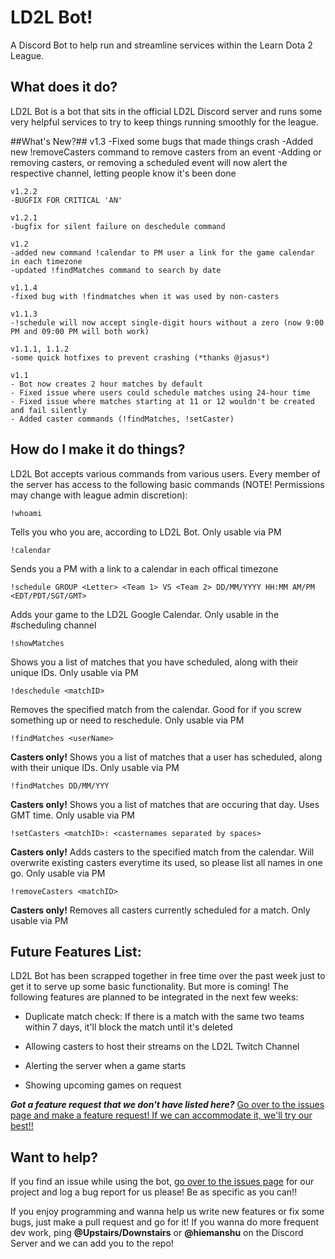 # LD2L Bot!
A Discord Bot to help run and streamline services within the Learn Dota 2 League. 


## What does it do? ##
LD2L Bot is a bot that sits in the official LD2L Discord server and runs some very helpful services to try to keep things running smoothly for the league.

##What's New?##
	v1.3
	-Fixed some bugs that made things crash
	-Added new !removeCasters command to remove casters from an event
	-Adding or removing casters, or removing a scheduled event will now alert the respective channel, letting people know it's been done

	v1.2.2
	-BUGFIX FOR CRITICAL 'AN'

	v1.2.1
	-bugfix for silent failure on deschedule command

	v1.2
	-added new command !calendar to PM user a link for the game calendar in each timezone
	-updated !findMatches command to search by date

    v1.1.4
    -fixed bug with !findmatches when it was used by non-casters
    
	v1.1.3
	-!schedule will now accept single-digit hours without a zero (now 9:00 PM and 09:00 PM will both work)

	v1.1.1, 1.1.2
	-some quick hotfixes to prevent crashing (*thanks @jasus*)

    v1.1
    - Bot now creates 2 hour matches by default
    - Fixed issue where users could schedule matches using 24-hour time
    - Fixed issue where matches starting at 11 or 12 wouldn't be created and fail silently
    - Added caster commands (!findMatches, !setCaster)

## How do I make it do things? ##
LD2L Bot accepts various commands from various users.  Every member of the server has access to the following basic commands (NOTE!  Permissions may change with league admin discretion):

    !whoami
Tells you who you are, according to LD2L Bot. Only usable via PM

    !calendar
Sends you a PM with a link to a calendar in each offical timezone

    !schedule GROUP <Letter> <Team 1> VS <Team 2> DD/MM/YYYY HH:MM AM/PM <EDT/PDT/SGT/GMT>
Adds your game to the LD2L Google Calendar.  Only usable in the #scheduling channel

    !showMatches
Shows you a list of matches that you have scheduled, along with their unique IDs.  Only usable via PM

    !deschedule <matchID>
Removes the specified match from the calendar.  Good for if you screw something up or need to reschedule.  Only usable via PM

    !findMatches <userName>
**Casters only!**  Shows you a list of matches that a user has scheduled, along with their unique IDs.  Only usable via PM

	!findMatches DD/MM/YYY
**Casters only!**  Shows you a list of matches that are occuring that day.  Uses GMT time.  Only usable via PM

    !setCasters <matchID>: <casternames separated by spaces>
**Casters only!**  Adds casters to the specified match from the calendar.  Will overwrite existing casters everytime its used, so please list all names in one go.  Only usable via PM

    !removeCasters <matchID>
**Casters only!**  Removes all casters currently scheduled for a match.  Only usable via PM


## Future Features List: ##
LD2L Bot has been scrapped together in free time over the past week just to get it to serve up some basic functionality.  But more is coming!  The following features are planned to be integrated in the next few weeks:

- Duplicate match check: If there is a match with the same two teams within 7 days, it'll block the match until it's deleted

- Allowing casters to host their streams on the LD2L Twitch Channel

- Alerting the server when a game starts

- Showing upcoming games on request

***Got a feature request that we don't have listed here?***
[Go over to the issues page and make a feature request!  If we can accommodate it, we'll try our best!!](https://github.com/ammuench/ld2l-discord-bot/issues)

## Want to help? ##
If you find an issue while using the bot, [go over to the issues page](https://github.com/ammuench/ld2l-discord-bot/issues) for our project and log a bug report for us please!  Be as specific as you can!!

If you enjoy programming and wanna help us write new features or fix some bugs, just make a pull request and go for it!  If you wanna do more frequent dev work, ping **@Upstairs/Downstairs** or **@hiemanshu** on the Discord Server and we can add you to the repo!

